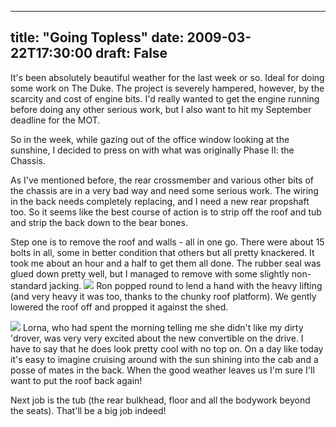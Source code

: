 
---
title: "Going Topless"
date: 2009-03-22T17:30:00
draft: False
---

It's been absolutely beautiful weather for the last week or so.  Ideal for doing some work on The Duke.  The project is severely hampered, however, by the scarcity and cost of engine bits.  I'd really wanted to get the engine running before doing any other serious work, but I also want to hit my September deadline for the MOT.

So in the week, while gazing out of the office window looking at the sunshine, I decided to press on with what was originally Phase II: the Chassis.

As I've mentioned before, the rear <span>crossmember</span> and various other bits of the chassis are in a very bad way and need some serious work.  The wiring in the back needs completely replacing, and I need a new rear <span>propshaft</span> too.  So it seems like the best course of action is to strip off the roof and tub and strip the back down to the bear bones.

Step one is to remove the roof and walls - all in one go.  There were about 15 bolts in all, some in better condition that others but all pretty knackered.  It took me about an hour and a half to get them all done.  The rubber seal was glued down pretty well, but I managed to remove with some slightly non-standard jacking.
<a href="http://danandtheduke.co.uk/uploaded_images/IMG_6991-775605.JPG"><img src="http://danandtheduke.co.uk/uploaded_images/IMG_6991-775540.JPG"/></a>
Ron popped round to lend a hand with the heavy lifting (and very heavy it was too, thanks to the chunky roof platform).  We gently lowered the roof off and propped it against the shed.

<a href="http://danandtheduke.co.uk/uploaded_images/IMG_6997-775720.JPG"><img src="http://danandtheduke.co.uk/uploaded_images/IMG_6997-775645.JPG"/></a>
Lorna, who had spent the morning telling me she didn't like my dirty 'drover, was very very excited about the new <span>convertible</span> on the drive.  I have to say that he does look pretty cool with no top on.  On a day like today it's easy to imagine cruising around with the sun shining into the cab and a posse of mates in the back.  When the good weather leaves us I'm sure I'll want to put the roof back again!

Next job is the tub (the rear bulkhead, floor and all the bodywork beyond the seats).  <span>That'll</span> be a big job indeed!